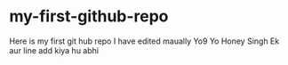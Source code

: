 # my-first-github-repo
Here is my first git hub repo
I have edited maually
Yo9 Yo Honey Singh
Ek aur line add kiya hu abhi